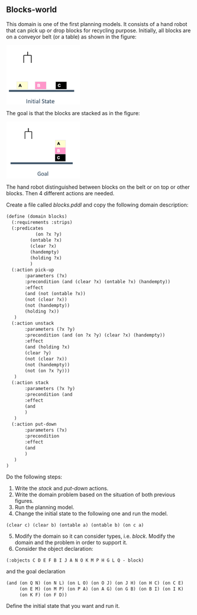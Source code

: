 ## Blocks-world
This domain is one of the first planning models. It consists of a hand robot that can pick up or drop blocks for recycling purpose. Initially, all blocks are on a conveyor belt (or a table) as shown in the figure: 

<img align="center" src="blocks-i.png" width="200">

The goal is that the blocks are stacked as in the figure:

<img align="center" src="blocks-g.png" width="200">

The hand robot distinguished between blocks on the belt or on top or other blocks. Then 4 different actions are needed. 

Create a file called *blocks.pddl* and copy the following domain description:
```
(define (domain blocks)
  (:requirements :strips)
  (:predicates 
           (on ?x ?y)
         (ontable ?x)
         (clear ?x)
         (handempty)
         (holding ?x)
         )
  (:action pick-up
       :parameters (?x)
       :precondition (and (clear ?x) (ontable ?x) (handempty))
       :effect
       (and (not (ontable ?x))
       (not (clear ?x))
       (not (handempty))
       (holding ?x))
   )
  (:action unstack
       :parameters (?x ?y)
       :precondition (and (on ?x ?y) (clear ?x) (handempty))
       :effect
       (and (holding ?x)
       (clear ?y)
       (not (clear ?x))
       (not (handempty))
       (not (on ?x ?y)))
   )  
  (:action stack
       :parameters (?x ?y)
       :precondition (and 
       :effect
       (and 
       )
   )
  (:action put-down
       :parameters (?x)
       :precondition 
       :effect
       (and 
       )
   )  
)
```
Do the following steps:

 1. Write the *stack* and *put-down* actions.
 2. Write the domain problem based on the situation of both previous figures. 
 3. Run the planning model.
 4.  Change the initial state to the following one and run the model.
 ```
 (clear c) (clear b) (ontable a) (ontable b) (on c a)
```
 5. Modify the domain so it can consider types, i.e. *block*. Modify the domain and the problem in order to support it.
 6. Consider the object declaration:
```
(:objects C D E F B I J A N O K M P H G L Q - block)
```
and the goal declaration 
```
(and (on Q N) (on N L) (on L O) (on O J) (on J H) (on H C) (on C E)
     (on E M) (on M P) (on P A) (on A G) (on G B) (on B I) (on I K)
     (on K F) (on F D))
```
Define the initial state that you want and run it.


